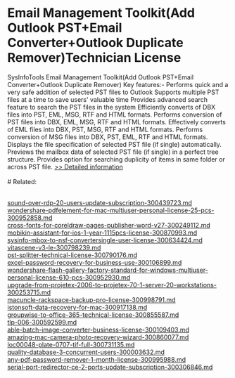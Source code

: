# Email Management Toolkit(Add Outlook PST+Email Converter+Outlook Duplicate Remover)Technician License
SysInfoTools Email Management Toolkit(Add Outlook PST+Email Converter+Outlook Duplicate Remover)
Key features:-
Performs quick and a very safe addition of selected PST files to Outlook
Supports multiple PST files at a time to save users' valuable time
Provides advanced search feature to search the PST files in the system
Efficiently converts of DBX files into PST, EML, MSG, RTF and HTML formats.
Performs conversion of PST files into DBX, EML, MSG, RTF and HTML formats.
Effectively converts of EML files into DBX, PST, MSG, RTF and HTML formats.
Performs conversion of MSG files into DBX, PST, EML, RTF and HTML formats.
Displays the file specification of selected PST file (if single) automatically.
Previews the mailbox data of selected PST file (if single) in a perfect tree structure.
Provides option for searching duplicity of items in same folder or across PST file.
[>> Detailed information](https://secure.shareit.com/shareit/product.html?productid=300726391&affiliateid=200057808)<br/><br/># Related:

<br />[sound-over-rdp-20-users-update-subscription-300439723.md](https://github.com/downloadplanet/downloadplanet/blob/main/sound-over-rdp-20-users-update-subscription-300439723.md)<br />[wondershare-pdfelement-for-mac-multiuser-personal-license-25-pcs-300952858.md](https://github.com/downloadplanet/downloadplanet/blob/main/wondershare-pdfelement-for-mac-multiuser-personal-license-25-pcs-300952858.md)<br />[cross-fonts-for-coreldraw-pages-publisher-word-v27-300249112.md](https://github.com/downloadplanet/downloadplanet/blob/main/cross-fonts-for-coreldraw-pages-publisher-word-v27-300249112.md)<br />[mobikin-assistant-for-ios-1-year-1115pcs-license-300870993.md](https://github.com/downloadplanet/downloadplanet/blob/main/mobikin-assistant-for-ios-1-year-1115pcs-license-300870993.md)<br />[sysinfo-mbox-to-nsf-convertersingle-user-license-300634424.md](https://github.com/downloadplanet/downloadplanet/blob/main/sysinfo-mbox-to-nsf-convertersingle-user-license-300634424.md)<br />[vitascene-v3-le-300798239.md](https://github.com/downloadplanet/downloadplanet/blob/main/vitascene-v3-le-300798239.md)<br />[pst-splitter-technical-license-300790176.md](https://github.com/downloadplanet/downloadplanet/blob/main/pst-splitter-technical-license-300790176.md)<br />[excel-password-recovery-for-business-use-300106899.md](https://github.com/downloadplanet/downloadplanet/blob/main/excel-password-recovery-for-business-use-300106899.md)<br />[wondershare-flash-gallery-factory-standard-for-windows-multiuser-personal-license-610-pcs-300952930.md](https://github.com/downloadplanet/downloadplanet/blob/main/wondershare-flash-gallery-factory-standard-for-windows-multiuser-personal-license-610-pcs-300952930.md)<br />[upgrade-from-projetex-2006-to-projetex-70-1-server-20-workstations-300253715.md](https://github.com/downloadplanet/downloadplanet/blob/main/upgrade-from-projetex-2006-to-projetex-70-1-server-20-workstations-300253715.md)<br />[macuncle-rackspace-backup-pro-license-300998791.md](https://github.com/downloadplanet/downloadplanet/blob/main/macuncle-rackspace-backup-pro-license-300998791.md)<br />[istonsoft-data-recovery-for-mac-300917138.md](https://github.com/downloadplanet/downloadplanet/blob/main/istonsoft-data-recovery-for-mac-300917138.md)<br />[groupwise-to-office-365-technical-license-300855587.md](https://github.com/downloadplanet/downloadplanet/blob/main/groupwise-to-office-365-technical-license-300855587.md)<br />[tlp-006-300592599.md](https://github.com/downloadplanet/downloadplanet/blob/main/tlp-006-300592599.md)<br />[able-batch-image-converter-business-license-300109403.md](https://github.com/downloadplanet/downloadplanet/blob/main/able-batch-image-converter-business-license-300109403.md)<br />[amazing-mac-camera-photo-recovery-wizard-300860077.md](https://github.com/downloadplanet/downloadplanet/blob/main/amazing-mac-camera-photo-recovery-wizard-300860077.md)<br />[loc00048-plate-0707-tif-full-300731135.md](https://github.com/downloadplanet/downloadplanet/blob/main/loc00048-plate-0707-tif-full-300731135.md)<br />[quality-database-3-concurrent-users-300003632.md](https://github.com/downloadplanet/downloadplanet/blob/main/quality-database-3-concurrent-users-300003632.md)<br />[any-pdf-password-remover-1-month-license-300995988.md](https://github.com/downloadplanet/downloadplanet/blob/main/any-pdf-password-remover-1-month-license-300995988.md)<br />[serial-port-redirector-ce-2-ports-update-subscription-300306846.md](https://github.com/downloadplanet/downloadplanet/blob/main/serial-port-redirector-ce-2-ports-update-subscription-300306846.md)
